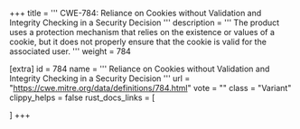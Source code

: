 +++
title = '''
CWE-784: Reliance on Cookies without Validation and Integrity Checking in a Security Decision
'''
description	= '''
The product uses a protection mechanism that relies on the existence or values of a cookie, but it does not properly ensure that the cookie is valid for the associated user.
'''
weight = 784

[extra]
id = 784
name = '''
Reliance on Cookies without Validation and Integrity Checking in a Security Decision
'''
url = "https://cwe.mitre.org/data/definitions/784.html"
vote = ""
class = "Variant"
clippy_helps = false
rust_docs_links = [
	
]
+++
